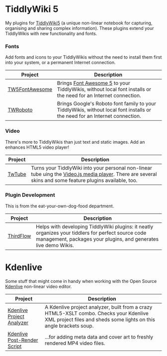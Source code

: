 # TiddlyWiki 5

My plugins for [TiddlyWiki5](https://www.tiddlywiki.com) (a unique non-linear
notebook for capturing, organising and sharing complex information). These
plugins extend your TiddlyWikis with new functionality and fonts.

### Fonts

Add fonts and icons to your TiddlyWikis without the need to install them first
into your system, or a permanent Internet connection.

| Project | Description |
| ------- | ----------- |
| [TW5FontAwesome](http://thediveo.github.io/TW5FontAwesome) | Brings [Font Awesome 5](https://fontawesome.com) to your TiddlyWikis, without local font installs or the need for an Internet connection. |
| [TWRoboto](http://thediveo.github.io/TWRoboto) | Brings Google's Roboto font family to your TiddlyWikis, without local font installs or the need for an Internet connection. |

### Video

There's more to TiddlyWikis than just text and static images. Add an enhances
HTML5 video player!

| Project | Description |
| ------- | ----------- |
| [TwTube](http://thediveo.github.io/TwTube) | Turns your TiddlyWiki into your personal non-linear tube uing the [Video.js media player](https://videojs.com/). There are several skins and some feature plugins available, too. |

### Plugin Development

This is from the eat-your-own-dog-food department.

| Project | Description |
| ------- | ----------- |
| [ThirdFlow](http://thediveo.github.io/ThirdFlow) | Helps with developing TiddlyWiki plugins: it neatly organizes your tiddlers for perfect source code management, packages your plugins, and generates live demo Wikis. |


# Kdenlive

Some stuff that might come in handy when working with the Open Source
[Kdenlive](https://kdenlive.org/) non-linear video editor.

| Project | Description |
| ------- | ----------- |
| [Kdenlive Project Analyzer](http://thediveo.github.io/kdenlive-project-analyzer) | A Kdenlive project analyzer, built from a crazy HTML5-XSLT combo. Checks your Kdenlive XML project files and sheds some lights on this angle brackets soup. |
| [Kdenlive Post-Render Script](https://github.com/TheDiveO/kdenlive-post-render-script) | ...for adding meta data and cover art to freshly rendered MP4 video files. |
